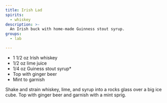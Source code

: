 ```yaml
---
title: Irish Lad
spirits:
  - whiskey
description: >-
  An Irish buck with home-made Guinness stout syrup.
groups:
  - lab

---
```


- 1 1/2 oz Irish whiskey
- 1/2 oz lime juice
- 1/4 oz Guiness stout syrup*
- Top with ginger beer
- Mint to garnish

Shake and strain whiskey, lime, and syrup into a rocks glass over a big ice cube.  Top with ginger beer and garnish with a mint sprig.